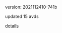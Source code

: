 version: 2021112410-741b

updated 15 avds

[details](https://github.com/0x74f917491bfa7ebfa379/ali_avd_db/blob/master/change_log/2021/11/24/10/741b.txt)